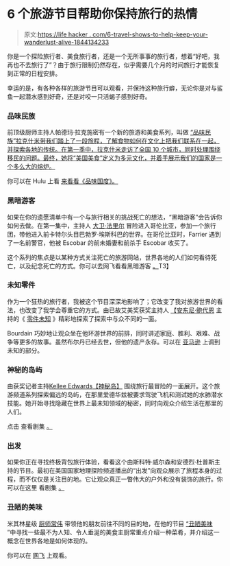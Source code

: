 # 6 个旅游节目帮助你保持旅行的热情

> 原文:[https://life hacker . com/6-travel-shows-to-help-keep-your-wanderlust-alive-1844134233](https://lifehacker.com/6-travel-shows-to-help-keep-your-wanderlust-alive-1844134233)

你是一个探险旅行者、美食旅行者，还是一个无所事事的旅行者，想着“好吧，我再也不去旅行了”？由于旅行限制仍然存在，似乎需要几个月的时间旅行才能恢复到正常的日程安排。

幸运的是，有各种各样的旅游节目可以观看，并保持这种旅行癖，无论你是对与鲨鱼一起潜水感到好奇，还是对咬一只活蝎子感到好奇。

### 品味民族

前顶级厨师主持人帕德玛·拉克施密有一个新的旅游和美食系列，叫做 [“品味民族”拉克什米带我们踏上了一段旅程，了解食物如何在文化上把我们联系在一起，并探索各地的传统。在第一季中，拉克什米走访了全国 10 个城市，同时处理围绕移民的问题。最终，她将“美国美食”定义为多元文化，并着手展示我们的国家是一个多么大的熔炉。](https://www.youtube.com/watch?v=k6e5JevzQeQ)

你可以在 Hulu 上看 [来看看《品味国度》。](https://www.hulu.com/series/taste-the-nation-with-padma-lakshmi-53d48a66-d254-4e4f-89a1-277ec6c57368)

### 黑暗游客

如果在你的遗愿清单中有一个与旅行相关的挑战死亡的想法，“黑暗游客”会告诉你如何去做。在第一集中，主持人 [大卫·法里尔](https://en.wikipedia.org/wiki/David_Farrier) 冒险进入哥伦比亚，参加一个旅行团，带他进入前卡特尔头目巴勃罗·埃斯科巴的世界。在哥伦比亚时，Farrier 遇到了一名前警官，他被 Escobar 的前未婚妻和前杀手 Escobar 收买了。

这个系列的焦点是以某种方式关注死亡的旅游网站，世界各地的人们如何看待死亡，以及纪念死亡的方式。你可以去网飞看看黑暗游客 [。](https://www.netflix.com/mx-en/title/80189791)T3】

### 未知零件

作为一个狂热的旅行者，我被这个节目深深地影响了；它改变了我对旅游世界的看法，也改变了我学会尊重它的方式。由已故艾美奖获奖主持人 [【安东尼·鲍代恩](https://explorepartsunknown.com/) 主持的《 [零件未知](https://edition.cnn.com/shows/anthony-bourdain-parts-unknown/) 》精彩地探索了探索中与众不同的一面。

Bourdain 巧妙地让观众坐在他环游世界的前排，同时讲述家庭、胜利、艰难、战争等更多的故事。虽然布尔丹已经去世，但他的遗产永存。可以在 [亚马逊](https://www.amazon.com/Anthony-Bourdain-Parts-Season-1/dp/B00F2CXGDO?asc_campaign=InlineText&asc_refurl=https://lifehacker.com/6-travel-shows-to-help-keep-your-wanderlust-alive-1844134233&asc_source=&tag=kinjalifehackerlink-20) 上调到未知的部分。

### 神秘的岛屿

由获奖记者主持[Kellee Edwards](https://www.kelleesetgo.com/about)[【神秘岛】](https://www.travelchannel.com/shows/mysterious-islands) 围绕旅行最冒险的一面展开。这个旅游频道系列探索偏远的岛屿，在那里爱德华兹被要求驾驶飞机和测试她的水肺潜水技能。她开始寻找隐藏在世界上最未知领域的秘密，同时向观众介绍生活在那里的人们。

点击 查看剧集 [。](https://www.travelchannel.com/shows/mysterious-islands/episodes)

### 出发

如果你正在寻找终极背包旅行体验，看看这个由斯科特·威尔森和安德烈·杜普斯主持的节目。最初在美国国家地理探险频道播出的“出发”向观众展示了旅程本身的过程，而不仅仅是关注目的地。它让观众真正一瞥伟大的户外和没有装饰的旅行。你可以在这里 看剧集 [。](http://www.departuresentertainment.com/episode_s1.html)

### 丑陋的美味

米其林星级 [厨师常伟](https://momofuku.com/our-company/team/) 带领他的朋友前往不同的目的地，在他的节目 [“丑陋美味](https://www.netflix.com/mx-en/title/80170368) ”中寻找一些最不为人知、令人垂涎的美食主厨常重点介绍一种菜肴，并介绍这一概念在世界各地是如何体现的。

你可以在 [网飞](https://www.netflix.com/mx-en/title/80170368) 上观看。
